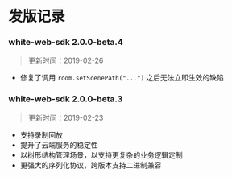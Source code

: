 # 发版记录

### white-web-sdk 2.0.0-beta.4

> 更新时间：2019-02-26

- 修复了调用 ``room.setScenePath("...")`` 之后无法立即生效的缺陷

### white-web-sdk 2.0.0-beta.3

> 更新时间：2019-02-23

- 支持录制回放
- 提升了云端服务的稳定性
- 以树形结构管理场景，以支持更复杂的业务逻辑定制
- 更强大的序列化协议，跨版本支持二进制兼容
